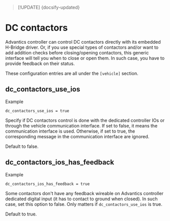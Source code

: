 > [!UPDATE] {docsify-updated}
# DC contactors

Advantics controller can control DC contactors directly with its embedded H-Bridge driver. Or, if
you use special types of contactors and/or want to add addition checks before closing/opening
contactors, this generic interface will tell you when to close or open them. In such case, you have
to provide feedback on their status.

These configuration entries are all under the `[vehicle]` section.

## dc_contactors_use_ios

<figcaption>Example</figcaption>

    dc_contactors_use_ios = true

Specify if DC contactors control is done with the dedicated controller IOs or through the vehicle
communication interface. If set to false, it means the communication interface is used. Otherwise,
if set to true, the corresponding message in the communication interface are ignored.

Default to false.

## dc_contactors_ios_has_feedback

<figcaption>Example</figcaption>

    dc_contactors_ios_has_feedback = true

Some contactors don't have any feedback wireable on Advantics controller dedicated digital input
(it has to contact to ground when closed). In such case, set this option to false. Only matters if
`dc_contactors_use_ios` is true.

Default to true.
